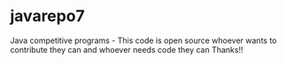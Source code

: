 # javarepo7
Java competitive programs - This code is open source whoever wants to contribute they can and whoever needs code they can Thanks!!
